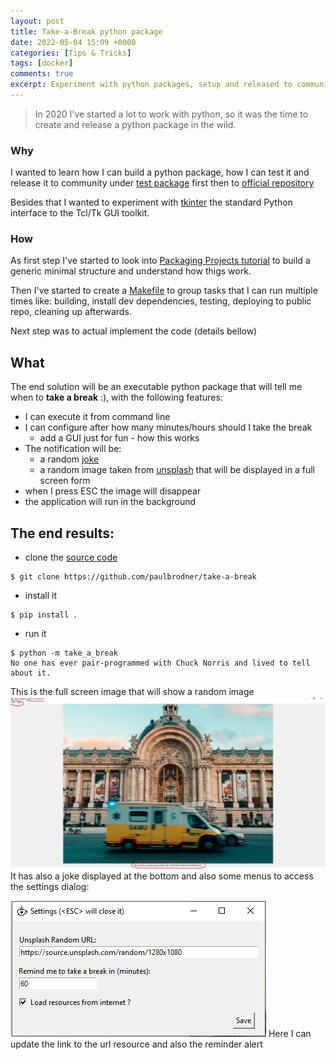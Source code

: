 ```yaml
---
layout: post
title: Take-a-Break python package
date: 2022-05-04 15:09 +0000
categories: [Tips & Tricks]
tags: [docker]
comments: true
excerpt: Experiment with python packages, setup and released to community
---
```


> In 2020 I've started a lot to work with python, so it was the time to create and release a python package in the wild.

### Why
I wanted to learn how I can build a python package, how I can test it and release it to community under [test package](https://test.pypi.org/) first then to [official repository](https://pypi.org/ )

Besides that I wanted to experiment with [tkinter](https://docs.python.org/3/library/tkinter.html) the standard Python interface to the Tcl/Tk GUI toolkit.

### How
As first step I've started to look into [Packaging Projects tutorial](https://packaging.python.org/en/latest/tutorials/packaging-projects/) to build a generic minimal structure and understand how thigs work.

Then I've started to create a [Makefile](https://www.gnu.org/software/make/manual/make.html) to group tasks that I can run multiple times like: building, install dev dependencies, testing, deploying to public repo, cleaning up afterwards.

Next step was to actual implement the code (details bellow)

## What
The end solution will be an executable python package that will tell me when to **take a break** :), with the following features:
* I can execute it from command line
* I can configure after how many minutes/hours should I take the break
    * add a GUI just for fun - how this works
* The notification will be:
    * a random [joke](http://api.icndb.com/jokes/random )
    * a random image taken from [unsplash](https://source.unsplash.com/random) that will be displayed in a full screen form
* when I press ESC the image will disappear
* the application will run in the background    
    
## The end results:
* clone the [source code](https://github.com/paulbrodner/take-a-break)

```shell
$ git clone https://github.com/paulbrodner/take-a-break
```

* install it

```shell
$ pip install .
```

* run it

```shell
$ python -m take_a_break
No one has ever pair-programmed with Chuck Norris and lived to tell about it.
```

This is the full screen image that will show a random image
![](/images/posts/take_a_break.png)
It has also a joke displayed at the bottom and also some menus to access the settings dialog:

![](/images/posts/take_a_break-settings.png)
Here I can update the link to the url resource and also the reminder alert

